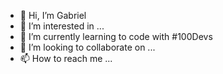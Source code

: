 - 👋 Hi, I’m Gabriel
- 👀 I’m interested in ...
- 🌱 I’m currently learning to code with #100Devs
- 💞️ I’m looking to collaborate on ...
- 📫 How to reach me ...

<!---
gabpanich/gabpanich is a ✨ special ✨ repository because its `README.md` (this file) appears on your GitHub profile.
You can click the Preview link to take a look at your changes.
--->
